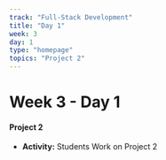 ```yaml
---
track: "Full-Stack Development"
title: "Day 1"
week: 3
day: 1
type: "homepage"
topics: "Project 2"
---
```



# Week 3 - Day 1

#### Project 2

- **Activity:** Students Work on Project 2

